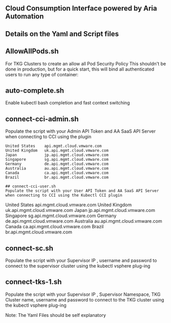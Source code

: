 
## Cloud Consumption Interface powered by Aria Automation

## Details on the Yaml and Script files 


## AllowAllPods.sh
For TKG Clusters to create an allow all Pod Security Policy
This shouldn't be done in production, but for a quick start, this will bind all authenticated users to run any type of container:

## auto-complete.sh
Enable kubectl bash completion and fast context switching

## connect-cci-admin.sh  
Populate the script with your Admin API Token and AA SaaS API Server when connecting to CCI using the plugin

```
United States    api.mgmt.cloud.vmware.com
United Kingdom   uk.api.mgmt.cloud.vmware.com
Japan            jp.api.mgmt.cloud.vmware.com
Singapore        sg.api.mgmt.cloud.vmware.com
Germany          de.api.mgmt.cloud.vmware.com
Australia        au.api.mgmt.cloud.vmware.com
Canada           ca.api.mgmt.cloud.vmware.com
Brazil           br.api.mgmt.cloud.vmware.com

## connect-cci-user.sh  
Populate the script with your User API Token and AA SaaS API Server when connecting to CCI using the Kubectl CCI plugin

```
United States    api.mgmt.cloud.vmware.com
United Kingdom   uk.api.mgmt.cloud.vmware.com
Japan            jp.api.mgmt.cloud.vmware.com
Singapore        sg.api.mgmt.cloud.vmware.com
Germany          de.api.mgmt.cloud.vmware.com
Australia        au.api.mgmt.cloud.vmware.com
Canada           ca.api.mgmt.cloud.vmware.com
Brazil           br.api.mgmt.cloud.vmware.com

## connect-sc.sh
Populate the script with your Supervisor IP , username and password to connect to the supervisor cluster using the kubectl vsphere plug-ing 

## connect-tks-1.sh
Populate the script with your Supervisor IP , Supervisor Namespace, TKG Cluster name, username and password to connect to the TKG cluster using the kubectl vsphere plug-ing 


Note: The Yaml Files should be self explanatory 